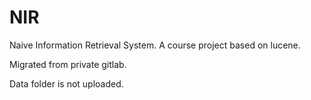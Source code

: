 # NIR

Naive Information Retrieval System. A course project based on lucene.

Migrated from private gitlab.

Data folder is not uploaded.




